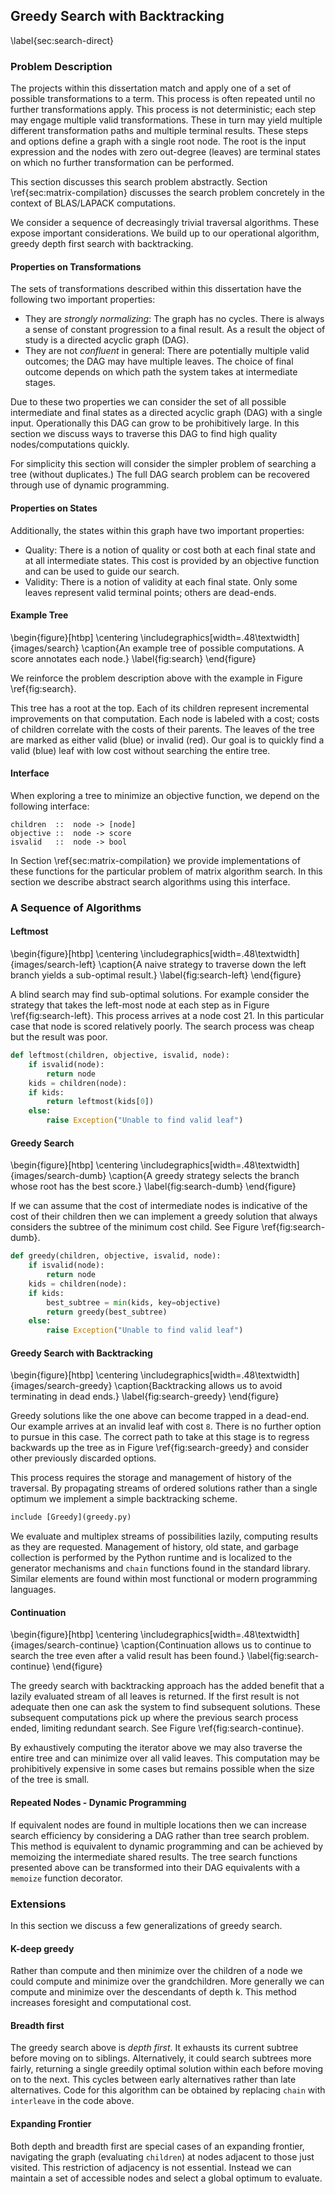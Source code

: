 
Greedy Search with Backtracking
-------------------------------

\label{sec:search-direct}

### Problem Description

The projects within this dissertation match and apply one of a set of possible transformations to a term.  This process is often repeated until no further transformations apply.  This process is not deterministic; each step may engage multiple valid transformations.  These in turn may yield multiple different transformation paths and multiple terminal results.  These steps and options define a graph with a single root node.  The root is the input expression and the nodes with zero out-degree (leaves) are terminal states on which no further transformation can be performed.

This section discusses this search problem abstractly.  Section \ref{sec:matrix-compilation} discusses the search problem concretely in the context of BLAS/LAPACK computations.

We consider a sequence of decreasingly trivial traversal algorithms.  These expose important considerations.  We build up to our operational algorithm, greedy depth first search with backtracking.

#### Properties on Transformations

The sets of transformations described within this dissertation have the following two important properties:

*   They are *strongly normalizing*:  The graph has no cycles.  There is always a sense of constant progression to a final result.  As a result the object of study is a directed acyclic graph (DAG).
*   They are not *confluent* in general:  There are potentially multiple valid outcomes; the DAG may have multiple leaves.  The choice of final outcome depends on which path the system takes at intermediate stages.

Due to these two properties we can consider the set of all possible intermediate and final states as a directed acyclic graph (DAG) with a single input.  Operationally this DAG can grow to be prohibitively large.  In this section we discuss ways to traverse this DAG to find high quality nodes/computations quickly.

For simplicity this section will consider the simpler problem of searching a tree (without duplicates.)  The full DAG search problem can be recovered through use of dynamic programming.

#### Properties on States 

Additionally, the states within this graph have two important properties:

*   Quality:  There is a notion of quality or cost both at each final state and at all intermediate states.  This cost is provided by an objective function and can be used to guide our search.
*   Validity:  There is a notion of validity at each final state.  Only some leaves represent valid terminal points; others are dead-ends.

#### Example Tree

\begin{figure}[htbp]
\centering
\includegraphics[width=.48\textwidth]{images/search}
\caption{An example tree of possible computations.  A score annotates each node.}
\label{fig:search}
\end{figure}

We reinforce the problem description above with the example in Figure \ref{fig:search}.

This tree has a root at the top.  Each of its children represent incremental improvements on that computation.  Each node is labeled with a cost; costs of children correlate with the costs of their parents.  The leaves of the tree are marked as either valid (blue) or invalid (red).  Our goal is to quickly find a valid (blue) leaf with low cost without searching the entire tree.


#### Interface

When exploring a tree to minimize an objective function, we depend on the following interface:

    children  ::  node -> [node]
    objective ::  node -> score
    isvalid   ::  node -> bool

In Section \ref{sec:matrix-compilation} we provide implementations of these functions for the particular problem of matrix algorithm search.  In this section we describe abstract search algorithms using this interface.

### A Sequence of Algorithms

#### Leftmost

\begin{figure}[htbp]
\centering
\includegraphics[width=.48\textwidth]{images/search-left}
\caption{A naive strategy to traverse down the left branch yields a sub-optimal result.}
\label{fig:search-left}
\end{figure}

A blind search may find sub-optimal solutions.  For example consider the strategy that takes the left-most node at each step as in Figure \ref{fig:search-left}.  This process arrives at a node cost 21.  In this particular case that node is scored relatively poorly.  The search process was cheap but the result was poor. 

~~~~~~~~~Python
def leftmost(children, objective, isvalid, node):
    if isvalid(node):
        return node 
    kids = children(node):
    if kids:
        return leftmost(kids[0])
    else:
        raise Exception("Unable to find valid leaf")
~~~~~~~~~


#### Greedy Search

\begin{figure}[htbp]
\centering
\includegraphics[width=.48\textwidth]{images/search-dumb}
\caption{A greedy strategy selects the branch whose root has the best score.}
\label{fig:search-dumb}
\end{figure}

If we can assume that the cost of intermediate nodes is indicative of the cost of their children then we can implement a greedy solution that always considers the subtree of the minimum cost child.  See Figure \ref{fig:search-dumb}.

~~~~~~~~~Python
def greedy(children, objective, isvalid, node):
    if isvalid(node):
        return node
    kids = children(node):
    if kids:
        best_subtree = min(kids, key=objective)
        return greedy(best_subtree)
    else:
        raise Exception("Unable to find valid leaf")
~~~~~~~~~

        
#### Greedy Search with Backtracking

\begin{figure}[htbp]
\centering
\includegraphics[width=.48\textwidth]{images/search-greedy}
\caption{Backtracking allows us to avoid terminating in dead ends.}
\label{fig:search-greedy}
\end{figure}

Greedy solutions like the one above can become trapped in a dead-end.  Our example arrives at an invalid leaf with cost `8`.  There is no further option to pursue in this case.  The correct path to take at this stage is to regress backwards up the tree as in Figure \ref{fig:search-greedy} and consider other previously discarded options.

This process requires the storage and management of history of the traversal.  By propagating streams of ordered solutions rather than a single optimum we implement a simple backtracking scheme.

~~~~~~~~~Python
include [Greedy](greedy.py)
~~~~~~~~~

We evaluate and multiplex streams of possibilities lazily, computing results as they are requested.  Management of history, old state, and garbage collection is performed by the Python runtime and is localized to the generator mechanisms and `chain` functions found in the standard library.  Similar elements are found within most functional or modern programming languages.


#### Continuation
 
\begin{figure}[htbp]
\centering
\includegraphics[width=.48\textwidth]{images/search-continue}
\caption{Continuation allows us to continue to search the tree even after a valid result has been found.}
\label{fig:search-continue}
\end{figure}

The greedy search with backtracking approach has the added benefit that a lazily evaluated stream of all leaves is returned.  If the first result is not adequate then one can ask the system to find subsequent solutions.  These subsequent computations pick up where the previous search process ended, limiting redundant search.  See Figure \ref{fig:search-continue}.

By exhaustively computing the iterator above we may also traverse the entire tree and can minimize over all valid leaves.  This computation may be prohibitively expensive in some cases but remains possible when the size of the tree is small.


#### Repeated Nodes - Dynamic Programming

If equivalent nodes are found in multiple locations then we can increase search efficiency by considering a DAG rather than tree search problem.  This method is equivalent to dynamic programming and can be achieved by memoizing the intermediate shared results.  The tree search functions presented above can be transformed into their DAG equivalents with a `memoize` function decorator.


### Extensions

In this section we discuss a few generalizations of greedy search.

#### K-deep greedy 

Rather than compute and then minimize over the children of a node we could compute and minimize over the grandchildren.  More generally we can compute and minimize over the descendants of depth k.  This method increases foresight and computational cost.

#### Breadth first 

The greedy search above is *depth first*.  It exhausts its current subtree before moving on to siblings.  Alternatively, it could search subtrees more fairly, returning a single greedily optimal solution within each before moving on to the next.  This cycles between early alternatives rather than late alternatives.  Code for this algorithm can be obtained by replacing `chain` with `interleave` in the code above.

#### Expanding Frontier

Both depth and breadth first are special cases of an expanding frontier, navigating the graph (evaluating `children`) at nodes adjacent to those just visited.  This restriction of adjacency is not essential.  Instead we can maintain a set of accessible nodes and select a global optimum to evaluate.
